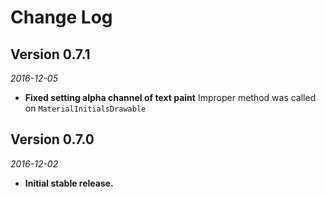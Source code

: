 Change Log
==========

## Version 0.7.1

_2016-12-05_

  * **Fixed setting alpha channel of text paint**
        Improper method was called on `MaterialInitialsDrawable`

## Version 0.7.0

_2016-12-02_

  * **Initial stable release.**
